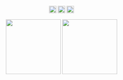 
<div align="center">
  <p>
    <img src="https://img.shields.io/github/followers/panyu97py" style="height: 20px"/>
    <img src="https://img.shields.io/github/stars/panyu97py"  style="height: 20px"/>
    <img src="https://visitor-badge.laobi.icu/badge?page_id=panyu97py.blog.README.md" style="height: 20px"/>
  </p>
  <div display="flex">
    <img
      src="https://github-readme-stats.vercel.app/api?username=panyu97py&theme=dark&show_icons=true"
      style="height: 150px"
    />
    <img
      src="https://github-readme-stats.vercel.app/api/top-langs/?username=panyu97py&layout=compact&theme=dark"
      style="height: 150px"
    />
  </div>
</div>
